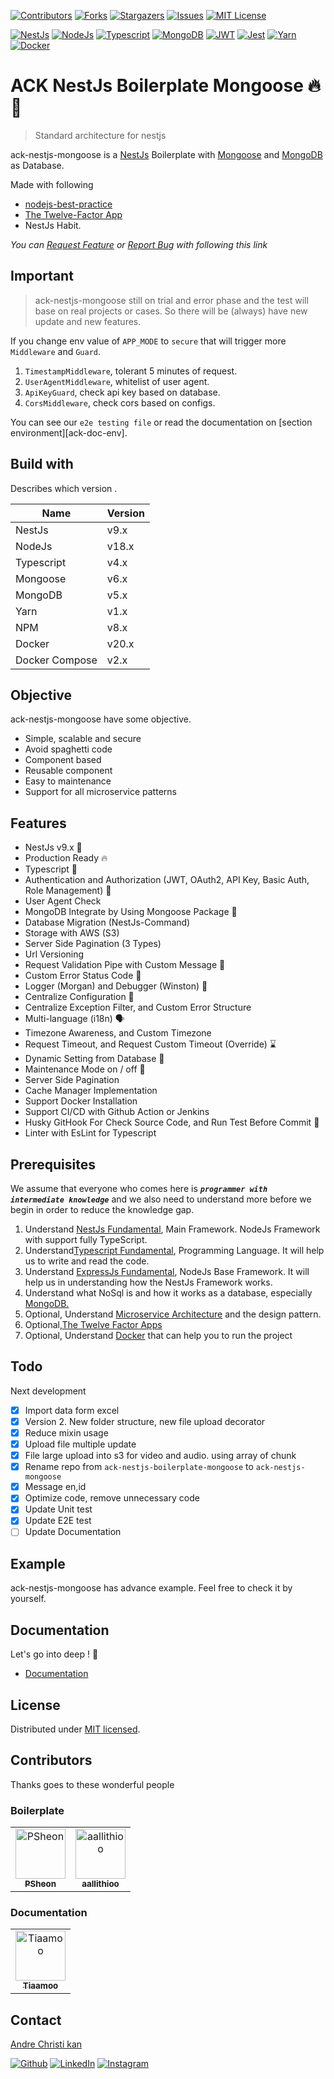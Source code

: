 [![Contributors][ack-contributors-shield]][ack-contributors]
[![Forks][ack-forks-shield]][ack-forks]
[![Stargazers][ack-stars-shield]][ack-stars]
[![Issues][ack-issues-shield]][ack-issues]
[![MIT License][ack-license-shield]][license]

[![NestJs][nestjs-shield]][ref-nestjs]
[![NodeJs][nodejs-shield]][ref-nodejs]
[![Typescript][typescript-shield]][ref-typescript]
[![MongoDB][mongodb-shield]][ref-mongodb]
[![JWT][jwt-shield]][ref-jwt]
[![Jest][jest-shield]][ref-jest]
[![Yarn][yarn-shield]][ref-yarn]
[![Docker][docker-shield]][ref-docker]

# ACK NestJs Boilerplate Mongoose  🔥 🚀

> Standard architecture for nestjs

ack-nestjs-mongoose is a [NestJs](http://nestjs.com) Boilerplate with [Mongoose](https://mongoosejs.com) and [MongoDB](https://docs.mongodb.com) as Database.

Made with following
- [nodejs-best-practice](https://github.com/goldbergyoni/nodebestpractices)
- [The Twelve-Factor App](https://12factor.net)
- NestJs Habit.

*You can [Request Feature][ack-issues] or [Report Bug][ack-issues] with following this link*

## Important

> ack-nestjs-mongoose still on trial and error phase and the test will base on real projects or cases. So there will be (always) have new update and new features.

If you change env value of `APP_MODE` to `secure` that will trigger more `Middleware` and `Guard`.

1. `TimestampMiddleware`, tolerant 5 minutes of request.
2. `UserAgentMiddleware`, whitelist of user agent.
3. `ApiKeyGuard`, check api key based on database.
4. `CorsMiddleware`, check cors based on configs.

You can see our `e2e testing file` or read the documentation on [section environment][ack-doc-env].

## Build with

Describes which version .

| Name       | Version  |
| ---------- | -------- |
| NestJs     | v9.x     |
| NodeJs     | v18.x    |
| Typescript | v4.x     |
| Mongoose   | v6.x     |
| MongoDB    | v5.x     |
| Yarn       | v1.x     |
| NPM        | v8.x     |
| Docker     | v20.x    |
| Docker Compose | v2.x |

## Objective

ack-nestjs-mongoose have some objective.

- Simple, scalable and secure
- Avoid spaghetti code
- Component based
- Reusable component
- Easy to maintenance
- Support for all microservice patterns

## Features

- NestJs v9.x 🥳
- Production Ready 🔥
- Typescript 🚀
- Authentication and Authorization (JWT, OAuth2, API Key, Basic Auth, Role Management) 💪
- User Agent Check
- MongoDB Integrate by Using Mongoose Package 🎉
- Database Migration (NestJs-Command)
- Storage with AWS (S3)
- Server Side Pagination (3 Types)
- Url Versioning
- Request Validation Pipe with Custom Message 🛑
- Custom Error Status Code 🤫
- Logger (Morgan) and Debugger (Winston) 📝
- Centralize Configuration 🤖
- Centralize Exception Filter, and Custom Error Structure
- Multi-language (i18n) 🗣
- Timezone Awareness, and Custom Timezone
- Request Timeout, and Request Custom Timeout (Override) ⌛️
- Dynamic Setting from Database 🗿
- Maintenance Mode on / off 🐤
- Server Side Pagination
- Cache Manager Implementation
- Support Docker Installation
- Support CI/CD with Github Action or Jenkins
- Husky GitHook For Check Source Code, and Run Test Before Commit 🐶
- Linter with EsLint for Typescript

## Prerequisites

We assume that everyone who comes here is _**`programmer with intermediate knowledge`**_ and we also need to understand more before we begin in order to reduce the knowledge gap.

1. Understand [NestJs Fundamental](http://nestjs.com), Main Framework. NodeJs Framework with support fully TypeScript.
2. Understand[Typescript Fundamental](https://www.typescriptlang.org), Programming Language. It will help us to write and read the code.
3. Understand [ExpressJs Fundamental](https://nodejs.org), NodeJs Base Framework. It will help us in understanding how the NestJs Framework works.
4. Understand what NoSql is and how it works as a database, especially [MongoDB.](https://docs.mongodb.com)
5. Optional, Understand [Microservice Architecture](https://microservices.io) and the design pattern.
6. Optional,[The Twelve Factor Apps](https://12factor.net)
7. Optional, Understand [Docker](ref-docker) that can help you to run the project

## Todo

Next development

- [x] Import data form excel
- [x] Version 2. New folder structure, new file upload decorator
- [x] Reduce mixin usage
- [x] Upload file multiple update
- [x] File large upload into s3 for video and audio. using array of chunk
- [x] Rename repo from `ack-nestjs-boilerplate-mongoose` to `ack-nestjs-mongoose`
- [x] Message en,id
- [x] Optimize code, remove unnecessary code
- [x] Update Unit test
- [x] Update E2E test
- [ ] Update Documentation

## Example

ack-nestjs-mongoose has advance example. Feel free to check it by yourself.

## Documentation

Let's go into deep ! 🚀

- [Documentation][ack-docs]

## License

Distributed under [MIT licensed][license].

## Contributors

Thanks goes to these wonderful people

### Boilerplate

<table>
    <tr>
        <td align="center">
            <a href="https://github.com/PSheon">
                <img src="https://avatars.githubusercontent.com/u/20603727?v=4" width="80px;" alt="PSheon"/>
                <br />
                <sub> <b> PSheon </b> </sub>
            </a>
            <br />
        </td>
        <td align="center">
            <a href="https://github.com/aallithioo">
                <img src="https://avatars.githubusercontent.com/u/33598841?v=4" width="80px;" alt="aallithioo"/>
                <br />
                <sub> <b> aallithioo </b> </sub>
            </a>
            <br />
        </td>
    </tr>
</table>

### Documentation

<table>
    <tr>
        <td align="center">
            <a href="https://github.com/tiaamoo">
                <img src="https://avatars.githubusercontent.com/u/97380402?v=4" width="80px;" alt="Tiaamoo"/>
                <br />
                <sub> <b> Tiaamoo </b> </sub>
            </a>
            <br />
        </td>
    </tr>
</table>

## Contact

[Andre Christi kan][author-email]

[![Github][github-shield]][author-github]
[![LinkedIn][linkedin-shield]][author-linkedin]
[![Instagram][instagram-shield]][author-instagram]

<!-- BADGE LINKS -->
[ack-contributors-shield]: https://img.shields.io/github/contributors/andrechristikan/ack-nestjs-mongoose?style=for-the-badge
[ack-forks-shield]: https://img.shields.io/github/forks/andrechristikan/ack-nestjs-mongoose?style=for-the-badge
[ack-stars-shield]: https://img.shields.io/github/stars/andrechristikan/ack-nestjs-mongoose?style=for-the-badge
[ack-issues-shield]: https://img.shields.io/github/issues/andrechristikan/ack-nestjs-mongoose?style=for-the-badge
[ack-license-shield]: https://img.shields.io/github/license/andrechristikan/ack-nestjs-mongoose?style=for-the-badge

[nestjs-shield]: https://img.shields.io/badge/nestjs-%23E0234E.svg?style=for-the-badge&logo=nestjs&logoColor=white
[nodejs-shield]: https://img.shields.io/badge/Node.js-339933?style=for-the-badge&logo=nodedotjs&logoColor=white
[typescript-shield]: https://img.shields.io/badge/TypeScript-007ACC?style=for-the-badge&logo=typescript&logoColor=white
[mongodb-shield]: https://img.shields.io/badge/MongoDB-white?style=for-the-badge&logo=mongodb&logoColor=4EA94B
[jwt-shield]: https://img.shields.io/badge/JWT-000000?style=for-the-badge&logo=JSON%20web%20tokens&logoColor=white
[jest-shield]: https://img.shields.io/badge/-jest-%23C21325?style=for-the-badge&logo=jest&logoColor=white
[yarn-shield]: https://img.shields.io/badge/yarn-%232C8EBB.svg?style=for-the-badge&logo=yarn&logoColor=white
[docker-shield]: https://img.shields.io/badge/docker-%230db7ed.svg?style=for-the-badge&logo=docker&logoColor=white

[github-shield]: https://img.shields.io/badge/GitHub-100000?style=for-the-badge&logo=github&logoColor=white
[linkedin-shield]: https://img.shields.io/badge/LinkedIn-0077B5?style=for-the-badge&logo=linkedin&logoColor=white
[instagram-shield]: https://img.shields.io/badge/Instagram-E4405F?style=for-the-badge&logo=instagram&logoColor=white

<!-- CONTACTS -->
[author-linkedin]: https://linkedin.com/in/andrechristikan
[author-instagram]: https://www.instagram.com/___ac.k
[author-email]: mailto:ack@baibay.id
[author-github]: https://github.com/andrechristikan

<!-- Repo LINKS -->
[ack-repo]: https://github.com/andrechristikan/ack-nestjs-mongoose
[ack-e2e]: /e2e
[ack-issues]: https://github.com/andrechristikan/ack-nestjs-mongoose/issues
[ack-stars]: https://github.com/andrechristikan/ack-nestjs-mongoose/stargazers
[ack-forks]: https://github.com/andrechristikan/ack-nestjs-mongoose/network/members
[ack-contributors]: https://github.com/andrechristikan/ack-nestjs-mongoose/graphs/contributors
[ack-history]: https://github.com/andrechristikan/ack-nestjs-mongoose/commits/main

<!-- ack microservice -->
[ack-microservice-repo]: https://github.com/andrechristikan/ack-microservice-mongoose

<!-- license -->
[license]: LICENSE.md

<!-- Documents -->
[ack-docs]: https://andrechristikan.github.io/ack-nestjs-boilerplate-docs/

<!-- Reference -->
[ref-nestjs]: http://nestjs.com
[ref-mongoose]: https://mongoosejs.com/
[ref-mongodb]: https://docs.mongodb.com/
[ref-nodejs-best-practice]: https://github.com/goldbergyoni/nodebestpractices
[ref-nodejs]: https://nodejs.org/
[ref-typescript]: https://www.typescriptlang.org/
[ref-jwt]: https://jwt.io
[ref-jest]: https://jestjs.io/docs/getting-started
[ref-docker]: https://docs.docker.com
[ref-yarn]: https://yarnpkg.com
[ref-postman-import-export]: https://learning.postman.com/docs/getting-started/importing-and-exporting-data/
